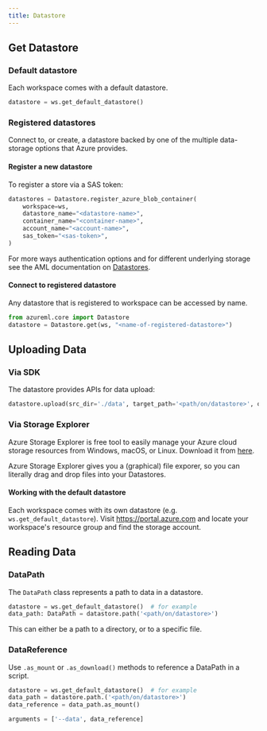 ```yaml
---
title: Datastore
---
```


## Get Datastore

### Default datastore

Each workspace comes with a default datastore.

```python
datastore = ws.get_default_datastore()
```

### Registered datastores

Connect to, or create, a datastore backed by one of the multiple data-storage options
that Azure provides.

#### Register a new datastore

To register a store via a SAS token:

```python
datastores = Datastore.register_azure_blob_container(
    workspace=ws,
    datastore_name="<datastore-name>",
    container_name="<container-name>",
    account_name="<account-name>",
    sas_token="<sas-token>",
)
```

For more ways authentication options and for different underlying storage see
the AML documentation on
[Datastores](https://docs.microsoft.com/en-us/python/api/azureml-core/azureml.core.datastore(class)?view=azure-ml-py).

#### Connect to registered datastore

Any datastore that is registered to workspace can be accessed by name.

```python
from azureml.core import Datastore
datastore = Datastore.get(ws, "<name-of-registered-datastore>")
```

## Uploading Data

### Via SDK

The datastore provides APIs for data upload:

```python
datastore.upload(src_dir='./data', target_path='<path/on/datastore>', overwrite=True)
```

### Via Storage Explorer

Azure Storage Explorer is free tool to easily manage your Azure cloud storage
resources from Windows, macOS, or Linux. Download it from [here](https://azure.microsoft.com/features/storage-explorer/).

Azure Storage Explorer gives you a (graphical) file exporer, so you can literally drag and drop
files into your Datastores.

#### Working with the default datastore

Each workspace comes with its own datastore (e.g. `ws.get_default_datastore`). Visit https://portal.azure.com
and locate your workspace's resource group and find the storage account.

## Reading Data

### DataPath

The `DataPath` class represents a path to data in a datastore.

```python
datastore = ws.get_default_datastore()  # for example
data_path: DataPath = datastore.path('<path/on/datastore>')
```

This can either be a path to a directory, or to a specific file.


### DataReference

Use `.as_mount` or `.as_download()` methods to reference a DataPath in a script.

```python
datastore = ws.get_default_datastore()  # for example
data_path = datastore.path.('<path/on/datastore>')
data_reference = data_path.as_mount()

arguments = ['--data', data_reference]
```